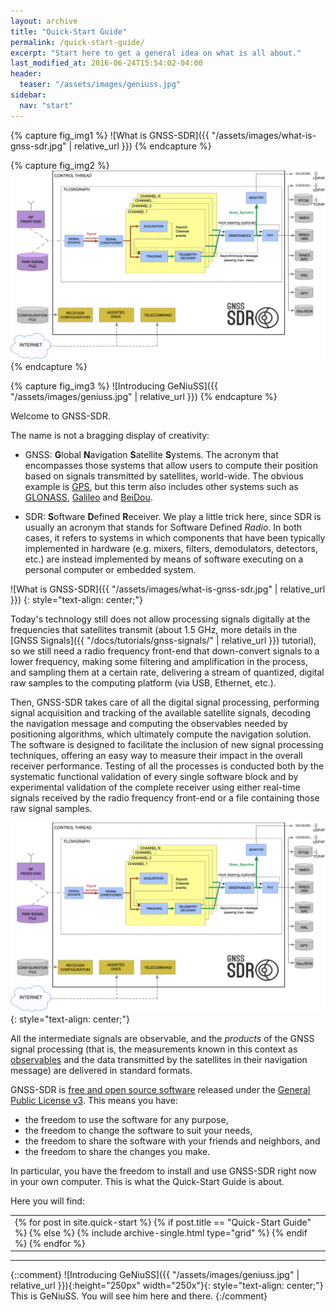 ```yaml
---
layout: archive
title: "Quick-Start Guide"
permalink: /quick-start-guide/
excerpt: "Start here to get a general idea on what is all about."
last_modified_at: 2016-06-24T15:54:02-04:00
header:
  teaser: "/assets/images/geniuss.jpg"
sidebar:
  nav: "start"
---
```



{% capture fig_img1 %}
  ![What is GNSS-SDR]({{ "/assets/images/what-is-gnss-sdr.jpg" | relative_url }})
{% endcapture %}

{% capture fig_img2 %}
  ![General block diagram](https://raw.githubusercontent.com/gnss-sdr/gnss-sdr/master/docs/doxygen/images/GeneralBlockDiagram.png)
{% endcapture %}

{% capture fig_img3 %}
  ![Introducing GeNiuSS]({{ "/assets/images/geniuss.jpg" | relative_url }})
{% endcapture %}


Welcome to GNSS-SDR.

The name is not a bragging display of creativity:

 * GNSS: **G**lobal **N**avigation **S**atellite **S**ystems. The acronym that encompasses those systems that allow users to compute their position based on signals transmitted by satellites, world-wide. The obvious example is [GPS](http://www.gps.gov/), but this term also includes other systems such as [GLONASS](https://www.glonass-iac.ru/en/), [Galileo](http://www.esa.int/Our_Activities/Navigation/Galileo/What_is_Galileo) and [BeiDou](http://en.beidou.gov.cn/).

 * SDR: **S**oftware **D**efined **R**eceiver. We play a little trick here, since SDR is usually an acronym that stands for Software Defined _Radio_. In both cases, it refers to systems in which components that have been typically implemented in hardware (e.g. mixers, filters, demodulators, detectors, etc.) are instead implemented by means of software executing on a personal computer or embedded system.

![What is GNSS-SDR]({{ "/assets/images/what-is-gnss-sdr.jpg" | relative_url }})
{: style="text-align: center;"}

Today's technology still does not allow processing signals digitally at the frequencies that satellites transmit (about 1.5 GHz, more details in the [GNSS Signals]({{ "/docs/tutorials/gnss-signals/" | relative_url }}) tutorial), so we still need a radio frequency front-end that down-convert signals to a lower frequency, making some filtering and amplification in the process, and sampling them at a certain rate, delivering a stream of quantized, digital raw samples to the computing platform (via USB, Ethernet, etc.).

Then, GNSS-SDR takes care of all the digital signal processing, performing signal acquisition and tracking of the available satellite signals, decoding the navigation message and computing the observables needed by positioning algorithms, which ultimately compute the navigation solution. The software is designed to facilitate the inclusion of new signal processing techniques, offering an easy way to measure their impact in the overall receiver performance. Testing of all the processes is conducted both by the systematic functional validation of every single software block and by experimental validation of the complete receiver using either real-time signals received by the radio frequency front-end or a file containing those raw signal samples.


![General Block Diagram](https://raw.githubusercontent.com/gnss-sdr/gnss-sdr/master/docs/doxygen/images/GeneralBlockDiagram.png)
{: style="text-align: center;"}

All the intermediate signals are observable, and the _products_ of the GNSS signal processing (that is, the measurements known in this context as [observables](http://www.navipedia.net/index.php/GNSS_Basic_Observables) and the data transmitted by the satellites in their navigation message) are delivered in standard formats.

GNSS-SDR is [free and open source software](http://www.unesco.org/new/en/communication-and-information/access-to-knowledge/free-and-open-source-software-foss/) released under the [General Public License v3](https://www.gnu.org/licenses/gpl-3.0.html). This means you have:

 * the freedom to use the software for any purpose,
 * the freedom to change the software to suit your needs,
 * the freedom to share the software with your friends and neighbors, and
 * the freedom to share the changes you make.

In particular, you have the freedom to install and use GNSS-SDR right now in your own computer. This is what the Quick-Start Guide is about.

Here you will find:


<html> <body > <table> <tr> <td id="gridtable">
<div class="grid__wrapper">
  {% for post in site.quick-start %}
    {% if post.title == "Quick-Start Guide" %} {% else %}
      {% include archive-single.html type="grid" %}
    {% endif %}
  {% endfor %}
</div>
</td></tr></table></body></html>


---

<link rel="prerender" href="{{ "/requirements/" | relative_url }}">
<link rel="prerender" href="{{ "/build-and-install/" | relative_url }}">
<link rel="prerender" href="{{ "/my-first-fix/" | relative_url }}">

{::comment}
![Introducing GeNiuSS]({{ "/assets/images/geniuss.jpg" | relative_url }}){:height="250px" width="250x"}{: style="text-align: center;"}
This is GeNiuSS. You will see him here and there.
{:/comment}
